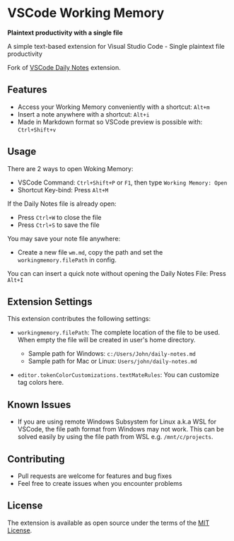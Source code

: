 # VSCode Working Memory

__Plaintext productivity with a single file__

A simple text-based extension for Visual Studio Code - Single plaintext file productivity

Fork of [VSCode Daily Notes](https://marketplace.visualstudio.com/items?itemName=Inaki.vscode-daily-notes) extension.

## Features

* Access your Working Memory conveniently with a shortcut: `Alt+m`
* Insert a note anywhere with a shortcut: `Alt+i`
* Made in Markdown format so VSCode preview is possible with: `Ctrl+Shift+v`

## Usage

There are 2 ways to open Woking Memory:

* VSCode Command: `Ctrl+Shift+P` or `F1`, then type `Working Memory: Open`
* Shortcut Key-bind: Press `Alt+M`

If the Daily Notes file is already open:

* Press `Ctrl+W` to close the file
* Press `Ctrl+S` to save the file

You may save your note file anywhere:

* Create a new file `wm.md`, copy the path and set the `workingmemory.filePath` in config.

You can can insert a quick note without opening the Daily Notes File: Press `Alt+I`

## Extension Settings

This extension contributes the following settings:

* `workingmemory.filePath`: The complete location of the file to be used. When empty the file will be created in user's home directory.
  * Sample path for Windows: `c:/Users/John/daily-notes.md`
  * Sample path for Mac or Linux: `Users/john/daily-notes.md`

* `editor.tokenColorCustomizations.textMateRules`: You can customize tag colors here.

## Known Issues

* If you are using remote Windows Subsystem for Linux a.k.a WSL for VSCode, the file path format from Windows may not work.
This can be solved easily by using the file path from WSL e.g. `/mnt/c/projects`.

## Contributing
- Pull requests are welcome for features and bug fixes
- Feel free to create issues when you encounter problems

## License
The extension is available as open source under the terms of the [MIT License](https://opensource.org/licenses/MIT).
